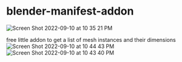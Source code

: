 # blender-manifest-addon

![Screen Shot 2022-09-10 at 10 35 21 PM](https://user-images.githubusercontent.com/138704/189510229-7ebd663f-a3d1-4861-94ec-e888783de0e5.png)


free little addon to get a list of mesh instances and their dimensions
![Screen Shot 2022-09-10 at 10 44 43 PM](https://user-images.githubusercontent.com/138704/189510204-b1d5ac88-2cd8-449b-b842-16d4c2c92e02.png)
![Screen Shot 2022-09-10 at 10 43 40 PM](https://user-images.githubusercontent.com/138704/189510206-a47ce0e4-9b75-4b12-8353-221aa6b7da40.png)
